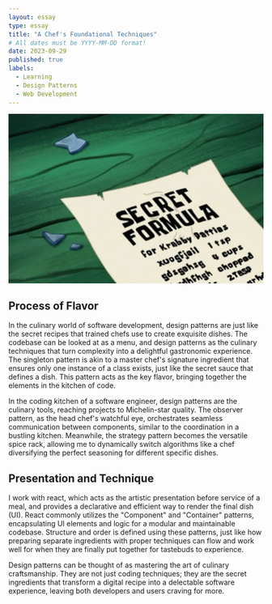 ```yaml
---
layout: essay
type: essay
title: "A Chef's Foundational Techniques"
# All dates must be YYYY-MM-DD format!
date: 2023-09-29
published: true
labels:
  - Learning
  - Design Patterns
  - Web Development
---
```


<img class="" src="../img/secret-forumla-sponge-bob-nickelodeon-050516.webp">

## Process of Flavor
In the culinary world of software development, design patterns are just like the secret recipes that trained chefs use to create exquisite dishes. The codebase can be looked at as a menu, and design patterns as the culinary techniques that turn complexity into a delightful gastronomic experience.
The singleton pattern is akin to a master chef's signature ingredient that ensures only one instance of a class exists, just like the secret sauce that defines a dish. This pattern acts as the key flavor, bringing together the elements in the kitchen of code.

In the coding kitchen of a software engineer, design patterns are the culinary tools, reaching projects to Michelin-star quality. The observer pattern, as the head chef's watchful eye, orchestrates seamless communication between components, similar to the coordination in a bustling kitchen. Meanwhile, the strategy pattern becomes the versatile spice rack, allowing me to dynamically switch algorithms like a chef diversifying the perfect seasoning for different specific dishes.

## Presentation and Technique
I work with react, which acts as the artistic presentation before service of a meal,  and provides a declarative and efficient way to render the final dish (UI). React commonly utilizes the "Component" and "Container" patterns, encapsulating UI elements and logic for a modular and maintainable codebase. Structure and order is defined using these patterns, just like how preparing separate ingredients with proper techniques can flow and work well for when they are finally put together for tastebuds to experience.

Design patterns can be thought of as mastering the art of culinary craftsmanship. They are not just coding techniques; they are the secret ingredients that transform a digital recipe into a delectable software experience, leaving both developers and users craving for more.
